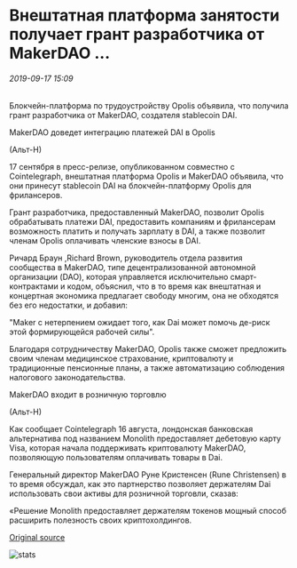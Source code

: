 # Внештатная платформа занятости получает грант разработчика от MakerDAO ...

###### 2019-09-17 15:09

Блокчейн-платформа по трудоустройству Opolis объявила, что получила грант разработчика от MakerDAO, создателя stablecoin DAI.

MakerDAO доведет интеграцию платежей DAI в Opolis

(Альт-Н)

17 сентября в пресс-релизе, опубликованном совместно с Cointelegraph, внештатная платформа Opolis и MakerDAO объявила, что они принесут stablecoin DAI на блокчейн-платформу Opolis для фрилансеров.

Грант разработчика, предоставленный MakerDAO, позволит Opolis обрабатывать платежи DAI, предоставить компаниям и фрилансерам возможность платить и получать зарплату в DAI, а также позволит членам Opolis оплачивать членские взносы в DAI.

Ричард Браун ,Richard Brown, руководитель отдела развития сообщества в MakerDAO, типе децентрализованной автономной организации (DAO), которая управляется исключительно смарт-контрактами и кодом, объяснил, что в то время как внештатная и концертная экономика предлагает свободу многим, она не обходятся без его недостатки, и добавил:

"Maker с нетерпением ожидает того, как Dai может помочь де-риск этой формирующейся рабочей силы".

Благодаря сотрудничеству MakerDAO, Opolis также сможет предложить своим членам медицинское страхование, криптовалюту и традиционные пенсионные планы, а также автоматизацию соблюдения налогового законодательства.

MakerDAO входит в розничную торговлю

(Альт-Н)

Как сообщает Cointelegraph 16 августа, лондонская банковская альтернатива под названием Monolith предоставляет дебетовую карту Visa, которая начала поддерживать криптовалюту MakerDAO, позволяющую пользователям оплачивать товары в Dai.

Генеральный директор MakerDAO Руне Кристенсен (Rune Christensen) в то время обсуждал, как это партнерство позволяет держателям Dai использовать свои активы для розничной торговли, сказав:

«Решение Monolith предоставляет держателям токенов мощный способ расширить полезность своих криптохолдингов.

[Original source](https://cointelegraph.com/news/freelance-employment-platform-receives-developer-grant-from-makerdao)

![stats](https://c.statcounter.com/11760860/0/a89fa40b/1/ "stats")